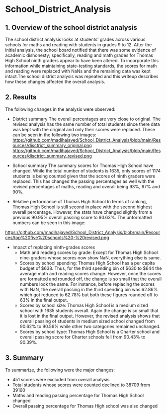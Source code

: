 # School_District_Analysis
## 1. Overview of the school district analysis
The school district analysis looks at students' grades across various schools for maths and reading with students in grades 9 to 12. After the initial analysis, the school board notified that there was some evidence of academic dishonesty; specifically, reading and math grades for Thomas High School ninth graders appear to have been altered. To incorporate this information while maintaining state-testing standards, the scores for math and reading were replaced with NaNs and the remaining data was kept intact.The school district analysis was repeated and this writeup describes how these changes affected the overall analysis.

## 2.	Results
The following changes in the analysis were observed:

* District summary 
The overall percentages are very close to original. The revised analysis has the same number of total students since there data was kept with the original and only their scores were replaced. These can be seen in the following two images:
https://github.com/madihajaved/School_District_Analysis/blob/main/Resources/disctrict_summary_original.png
https://github.com/madihajaved/School_District_Analysis/blob/main/Resources/disctrict_summary_revised.png

* School summary 
The summary scores for Thomas High School have changed. While the total number of students is 1635, only scores of 1174 students is being counted given that the scores of ninth graders were replaced. This has changed the passing percentages as well with the revised percentages of maths, reading and overall being 93%, 97% and 90%. 

* Relative performance of Thomas High School 
In terms of ranking, Thomas High School is still second in place with the second highest overall percentage. However, the stats have changed slightly from a previous 90.95% overall passing score to 90.63%. The unformatted numbers can be seen in this image:

https://github.com/madihajaved/School_District_Analysis/blob/main/Resources/top%20five%20schools%20-%20revised.png

* Impact of replacing ninth-grades scores
  * Math and reading scores by grade: Except for Thomas High School nine-graders whose scores now show NaN, everything else is same.    
  * Scores by school spending: Thomas High School has a per capita budget of $638. Thus, for the third spending bin of $630 to $644 the average math and reading scores change. However, once the scores are formatted and rounded off, the change is so small that the overall numbers look the same. For instance, before replacing the scores with NaN, the overall passing in the third spending bin was 62.86% which got reduced to 62.78% but both these figures rounded off to 63% in the final output. 
  * Scores by school size: Thomas High School is a medium sized school with 1635 students overall. Again the change is so small that it is lost in the final output. However, the revised analysis shows that overall passing of students in medium sized school changed from 90.62% to 90.56% while other two categories remained unchanged. 
  * Scores by school type: Thomas High School is a Charter school and overall passing score for Charter schools fell from 90.43% to 90.39%.    

## 3.	Summary
To summarize, the following were the major changes:
* 451 scores were excluded from overall analysis
* Total students whose scores were counted declined to 38709 from 39160
* Maths and reading passing percentage for Thomas High School changed 
* Overall passing percentage for Thomas High school was also changed 

